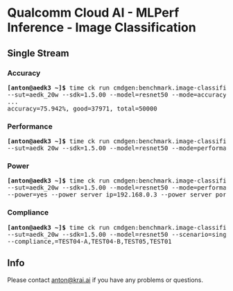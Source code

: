 # Qualcomm Cloud AI - MLPerf Inference - Image Classification

<a name="submit_aedk_16nsp_singlestream"></a>
## Single Stream

<a name="submit_aedk_16nsp_singlestream_accuracy"></a>
### Accuracy

<pre>
<b>[anton@aedk3 ~]&dollar;</b> time ck run cmdgen:benchmark.image-classification.qaic-loadgen --verbose \
--sut=aedk_20w --sdk=1.5.00 --model=resnet50 --mode=accuracy --scenario=singlestream
...
accuracy=75.942%, good=37971, total=50000
</pre>

<a name="submit_aedk_16nsp_singlestream_performance"></a>
### Performance

<pre>
<b>[anton@aedk3 ~]&dollar;</b> time ck run cmdgen:benchmark.image-classification.qaic-loadgen --verbose \
--sut=aedk_20w --sdk=1.5.00 --model=resnet50 --mode=performance --scenario=singlestream --target_latency=1
</pre>

<a name="submit_aedk_16nsp_singlestream_power"></a>
### Power

<pre>
<b>[anton@aedk3 ~]&dollar;</b> time ck run cmdgen:benchmark.image-classification.qaic-loadgen --verbose \
--sut=aedk_20w --sdk=1.5.00 --model=resnet50 --mode=performance --scenario=singlestream --target_latency=1 \
--power=yes --power_server_ip=192.168.0.3 --power_server_port=4949 --sleep_before_ck_benchmark_sec=30
</pre>

<a name="submit_aedk_16nsp_singlestream_compliance"></a>
### Compliance

<pre>
<b>[anton@aedk3 ~]&dollar;</b> time ck run cmdgen:benchmark.image-classification.qaic-loadgen --verbose \
--sut=aedk_20w --sdk=1.5.00 --model=resnet50 --scenario=singlestream --target_latency=1 \
--compliance,=TEST04-A,TEST04-B,TEST05,TEST01
</pre>

## Info

Please contact anton@krai.ai if you have any problems or questions.
